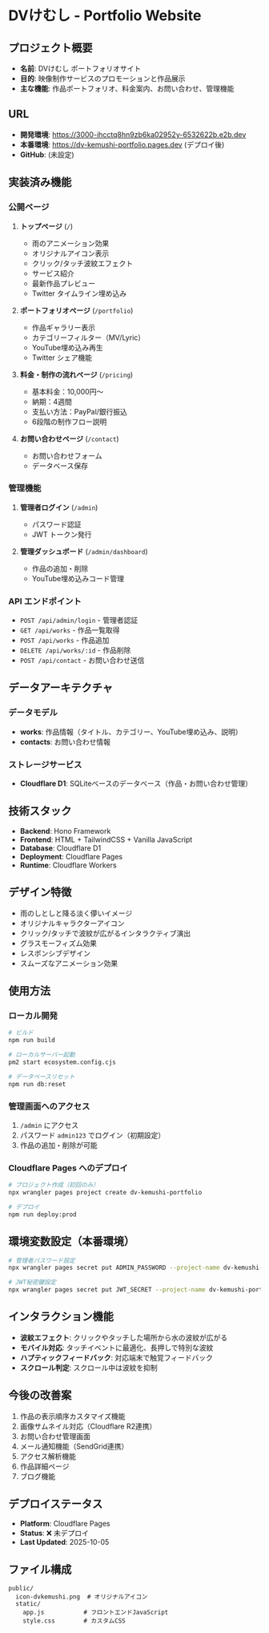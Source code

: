 # DVけむし - Portfolio Website

## プロジェクト概要
- **名前**: DVけむし ポートフォリオサイト
- **目的**: 映像制作サービスのプロモーションと作品展示
- **主な機能**: 作品ポートフォリオ、料金案内、お問い合わせ、管理機能

## URL
- **開発環境**: https://3000-ihcctq8hn9zb6ka02952y-6532622b.e2b.dev
- **本番環境**: https://dv-kemushi-portfolio.pages.dev (デプロイ後)
- **GitHub**: (未設定)

## 実装済み機能

### 公開ページ
1. **トップページ** (`/`)
   - 雨のアニメーション効果
   - オリジナルアイコン表示
   - クリック/タッチ波紋エフェクト
   - サービス紹介
   - 最新作品プレビュー
   - Twitter タイムライン埋め込み

2. **ポートフォリオページ** (`/portfolio`)
   - 作品ギャラリー表示
   - カテゴリーフィルター（MV/Lyric）
   - YouTube埋め込み再生
   - Twitter シェア機能

3. **料金・制作の流れページ** (`/pricing`)
   - 基本料金：10,000円〜
   - 納期：4週間
   - 支払い方法：PayPal/銀行振込
   - 6段階の制作フロー説明

4. **お問い合わせページ** (`/contact`)
   - お問い合わせフォーム
   - データベース保存

### 管理機能
1. **管理者ログイン** (`/admin`)
   - パスワード認証
   - JWT トークン発行

2. **管理ダッシュボード** (`/admin/dashboard`)
   - 作品の追加・削除
   - YouTube埋め込みコード管理

### API エンドポイント
- `POST /api/admin/login` - 管理者認証
- `GET /api/works` - 作品一覧取得
- `POST /api/works` - 作品追加
- `DELETE /api/works/:id` - 作品削除
- `POST /api/contact` - お問い合わせ送信

## データアーキテクチャ

### データモデル
- **works**: 作品情報（タイトル、カテゴリー、YouTube埋め込み、説明）
- **contacts**: お問い合わせ情報

### ストレージサービス
- **Cloudflare D1**: SQLiteベースのデータベース（作品・お問い合わせ管理）

## 技術スタック
- **Backend**: Hono Framework
- **Frontend**: HTML + TailwindCSS + Vanilla JavaScript
- **Database**: Cloudflare D1
- **Deployment**: Cloudflare Pages
- **Runtime**: Cloudflare Workers

## デザイン特徴
- 雨のしとしと降る淡く儚いイメージ
- オリジナルキャラクターアイコン
- クリック/タッチで波紋が広がるインタラクティブ演出
- グラスモーフィズム効果
- レスポンシブデザイン
- スムーズなアニメーション効果

## 使用方法

### ローカル開発
```bash
# ビルド
npm run build

# ローカルサーバー起動
pm2 start ecosystem.config.cjs

# データベースリセット
npm run db:reset
```

### 管理画面へのアクセス
1. `/admin` にアクセス
2. パスワード `admin123` でログイン（初期設定）
3. 作品の追加・削除が可能

### Cloudflare Pages へのデプロイ
```bash
# プロジェクト作成（初回のみ）
npx wrangler pages project create dv-kemushi-portfolio

# デプロイ
npm run deploy:prod
```

## 環境変数設定（本番環境）
```bash
# 管理者パスワード設定
npx wrangler pages secret put ADMIN_PASSWORD --project-name dv-kemushi-portfolio

# JWT秘密鍵設定
npx wrangler pages secret put JWT_SECRET --project-name dv-kemushi-portfolio
```

## インタラクション機能
- **波紋エフェクト**: クリックやタッチした場所から水の波紋が広がる
- **モバイル対応**: タッチイベントに最適化、長押しで特別な波紋
- **ハプティックフィードバック**: 対応端末で触覚フィードバック
- **スクロール判定**: スクロール中は波紋を抑制

## 今後の改善案
1. 作品の表示順序カスタマイズ機能
2. 画像サムネイル対応（Cloudflare R2連携）
3. お問い合わせ管理画面
4. メール通知機能（SendGrid連携）
5. アクセス解析機能
6. 作品詳細ページ
7. ブログ機能

## デプロイステータス
- **Platform**: Cloudflare Pages
- **Status**: ❌ 未デプロイ
- **Last Updated**: 2025-10-05

## ファイル構成
```
public/
  icon-dvkemushi.png  # オリジナルアイコン
  static/
    app.js           # フロントエンドJavaScript
    style.css        # カスタムCSS
```